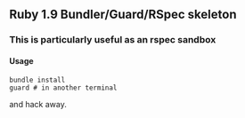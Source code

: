 ## Ruby 1.9 Bundler/Guard/RSpec skeleton ##

### This is particularly useful as an rspec sandbox ###

#### Usage ####
    bundle install
    guard # in another terminal

and hack away.
